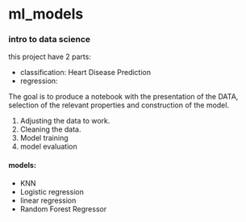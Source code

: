 # ml_models
### intro to data science <br>
this project have 2 parts:
* classification: Heart Disease Prediction <br>
* regression:  <br>

The goal is to produce a notebook with the presentation of the DATA, selection of the relevant properties and construction of the model.
1. Adjusting the data to work.
2. Cleaning the data.
3. Model training
4. model evaluation

#### models:
* KNN
* Logistic regression
* linear regression
* Random Forest Regressor


       
        
